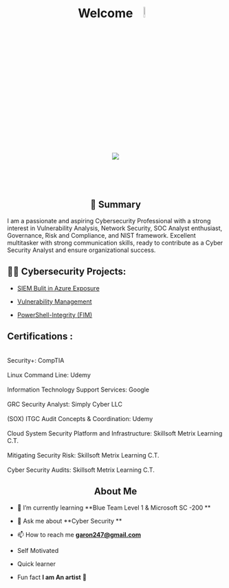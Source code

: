 
<h1 align="center">Welcome <img width="8%" src="https://cliply.co/wp-content/uploads/2021/07/392107260_SUNGLASSES_EMOJI_400px.gif"


<br/>
<br/>
<p align='center'> <img src="https://readme-typing-svg.demolab.com?weight=800&size=25&pause=1000&color=14F765&background=FFFFFF00&center=true&width=435&lines=+ Iam Garon Miller;Cyber Security Analyst;Problem+Solver;Aspiring SOC Analyst"/></p>

<br/>


<h2 align="center"> 📝 Summary</h2>

   

   I am a passionate and aspiring Cybersecurity Professional with a strong interest in Vulnerability Analysis, Network Security, SOC Analyst enthusiast, Governance, Risk and Compliance, and NIST framework. Excellent multitasker with strong communication skills, ready to contribute as a Cyber Security Analyst and ensure organizational success.

<h2>👨‍💻 Cybersecurity Projects:</h2>
  
  -  [SIEM Bulit in Azure Exposure](https://github.com//   )

  -   [Vulnerability Management](https://github.com//)
    
    
  -  [PowerShell-Integrity (FIM)](https://github.com/GaronM247/PowerShell-File-Integrity-Monitoring-FIM-)


<h2> Certifications :</h2>
<br/>Security+: CompTIA <br/>  
  <br/>Linux Command Line: Udemy <br/>                                                                
    <br/> Information Technology Support Services: Google  <br/> 
      <br/>GRC Security Analyst: Simply Cyber LLC <br/>
       <br/>(SOX) ITGC Audit Concepts & Coordination: Udemy <br/>
         <br/>Cloud System Security Platform and Infrastructure: Skillsoft Metrix Learning C.T.<br/>
           <br/>Mitigating Security Risk: Skillsoft Metrix Learning C.T.<br/>
             <br/>Cyber Security Audits: Skillsoft Metrix Learning C.T.<br/>


  <h2 align="center"> About Me</h2>

- 🌱 I’m currently learning **Blue Team Level 1 & Microsoft SC -200 **

- 💬 Ask me about **Cyber Security **

- 📫 How to reach me **garon247@gmail.com** 

- Self Motivated 

- Quick learner  

-  Fun fact **I am An artist**  🎨




  


